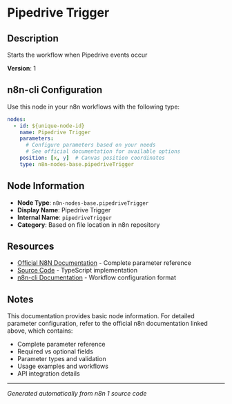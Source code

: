 # Pipedrive Trigger

## Description

Starts the workflow when Pipedrive events occur

**Version**: 1

## n8n-cli Configuration

Use this node in your n8n workflows with the following type:

```yaml
nodes:
  - id: ${unique-node-id}
    name: Pipedrive Trigger
    parameters:
      # Configure parameters based on your needs
      # See official documentation for available options
    position: [x, y]  # Canvas position coordinates
    type: n8n-nodes-base.pipedriveTrigger
```

## Node Information

- **Node Type**: `n8n-nodes-base.pipedriveTrigger`
- **Display Name**: Pipedrive Trigger
- **Internal Name**: `pipedriveTrigger`
- **Category**: Based on file location in n8n repository

## Resources

- [Official N8N Documentation](https://docs.n8n.io/integrations/builtin/app-nodes/n8n-nodes-base.pipedrivetrigger/) - Complete parameter reference
- [Source Code](https://github.com/n8n-io/n8n/blob/master/packages/nodes-base/nodes/Pipedrive/PipedriveTrigger.node.ts) - TypeScript implementation
- [n8n-cli Documentation](https://github.com/edenreich/n8n-cli) - Workflow configuration format

## Notes

This documentation provides basic node information. For detailed parameter configuration, 
refer to the official n8n documentation linked above, which contains:

- Complete parameter reference
- Required vs optional fields
- Parameter types and validation
- Usage examples and workflows
- API integration details

---
*Generated automatically from n8n 1 source code*
